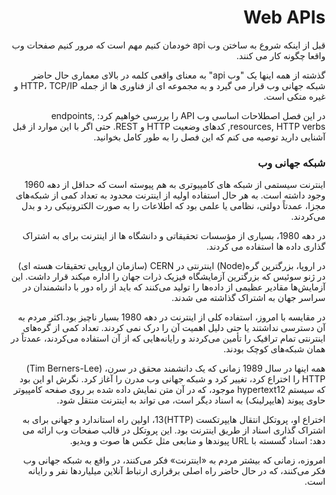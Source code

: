 <div dir="rtl">

# Web APIs

قبل از اینکه شروع به ساختن وب api خودمان کنیم مهم است که مرور کنیم صفحات وب واقعا چگونه کار می کنند.

 گذشته از همه اینها یک "وب api" به معنای واقعی کلمه در بالای معماری حال حاضر شبکه جهانی وب قرار می گیرد و به مجموعه ای از فناوری ها از جمله HTTP، TCP/IP و غیره متکی است.

در این فصل اصطلاحات اساسی وب API را بررسی خواهیم کرد: <span dir="ltr">endpoints, resources, HTTP
verbs</span>, کدهای وضعیت HTTP و REST. حتی اگر با این موارد از قبل آشنایی دارید توصیه می کنم که این فصل را به طور کامل بخوانید.

### شبکه جهانی وب

اینترنت سیستمی از شبکه های کامپیوتری به هم پیوسته است که حداقل از دهه 1960 وجود داشته است. به هر حال استفاده اولیه از اینترنت محدود به تعداد کمی از شبکه‌های مجزا، عمدتاً دولتی، نظامی یا علمی بود که اطلاعات را به صورت الکترونیکی رد و بدل می‌کردند.

در دهه 1980، بسیاری از مؤسسات تحقیقاتی و دانشگاه ها از اینترنت برای به اشتراک گذاری داده ها استفاده می کردند.

در اروپا، بزرگترین گره(Node) اینترنتی در CERN (سازمان اروپایی تحقیقات هسته ای) در ژنو سوئیس که بزرگترین آزمایشگاه فیزیک ذرات جهان را اداره میکند قرار داشت. این آزمایش‌ها مقادیر عظیمی از داده‌ها را تولید می‌کنند که باید از راه دور با دانشمندان در سراسر جهان به اشتراک گذاشته می شدند.

در مقایسه با امروز، استفاده کلی از اینترنت در دهه 1980 بسیار ناچیز بود.اکثر مردم به آن دسترسی نداشتند یا حتی دلیل اهمیت آن را درک نمی کردند. تعداد کمی از گره‌های اینترنتی تمام ترافیک را تأمین می‌کردند و رایانه‌هایی که از آن استفاده می‌کردند، عمدتاً در همان شبکه‌های کوچک بودند.

همه اینها در سال 1989 زمانی که یک دانشمند محقق در سرن، (Tim Berners-Lee) HTTP را اختراع کرد، تغییر کرد و شبکه جهانی وب مدرن را آغاز کرد. نگرش او این بود که سیستم hypertext12 موجود، که در آن متن نمایش داده شده بر روی صفحه کامپیوتر حاوی پیوند (هایپرلینک) به اسناد دیگر است، می تواند به اینترنت منتقل شود.

اختراع او، پروتکل انتقال هایپرتکست (HTTP)13، اولین راه استاندارد و جهانی برای به اشتراک گذاری اسناد از طریق اینترنت بود. این پروتکل در قالب صفحات وب ارائه می دهد: اسناد گسسته با URL پیوندها و منابعی مثل عکس ها صوت و ویدیو.

امروزه، زمانی که بیشتر مردم به «اینترنت» فکر می‌کنند، در واقع به شبکه جهانی وب فکر می‌کنند، که در حال حاضر راه اصلی برقراری ارتباط آنلاین میلیاردها نفر و رایانه است.
